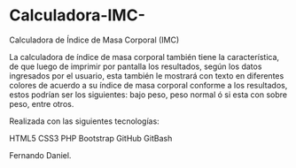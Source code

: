 # Calculadora-IMC-
Calculadora de Índice de Masa Corporal (IMC)

La calculadora de índice de masa corporal también tiene la característica, de que luego de imprimir por pantalla los resultados, según los datos ingresados por el usuario, esta también le mostrará con texto en diferentes colores de acuerdo a su índice de masa corporal conforme a los resultados, estos podrían ser los siguientes:  bajo peso, peso normal ó si esta con sobre peso, entre otros.

Realizada con las siguientes tecnologías:

HTML5
CSS3
PHP
Bootstrap
GitHub
GitBash

Fernando Daniel.

